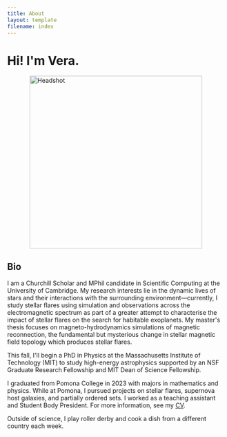 ```yaml
---
title: About
layout: template
filename: index
--- 
```

# Hi! I'm Vera. 

<div style="display: flex; align-items: center;">
    <img src="headshot_cam_cropped.jpg" alt="Headshot" style="margin: auto; width: 400px;">
</div>

## Bio
I am a Churchill Scholar and MPhil candidate in Scientific Computing at the University of Cambridge. My research interests lie in the dynamic lives of stars and their interactions with the surrounding environment—currently, I study stellar flares using simulation and observations across the electromagnetic spectrum as part of a greater attempt to characterise the impact of stellar flares on the search for habitable exoplanets. My master's thesis focuses on magneto-hydrodynamics simulations of magnetic reconnection, the fundamental but mysterious change in stellar magnetic field topology which produces stellar flares. 

This fall, I'll begin a PhD in Physics at the Massachusetts Institute of Technology (MIT) to study high-energy astrophysics supported by an NSF Graduate Research Fellowship and MIT Dean of Science Fellowship.

I graduated from Pomona College in 2023 with majors in mathematics and physics. While at Pomona, I pursued projects on stellar flares, supernova host galaxies, and partially ordered sets. I worked as a teaching assistant and Student Body President.
For more information, see my [CV](https://drive.google.com/file/d/1ztz2CDry2N_pfapZYWjzUdLrk_e8rT6n/view?usp=sharing).

Outside of science, I play roller derby and cook a dish from a different country each week. 
